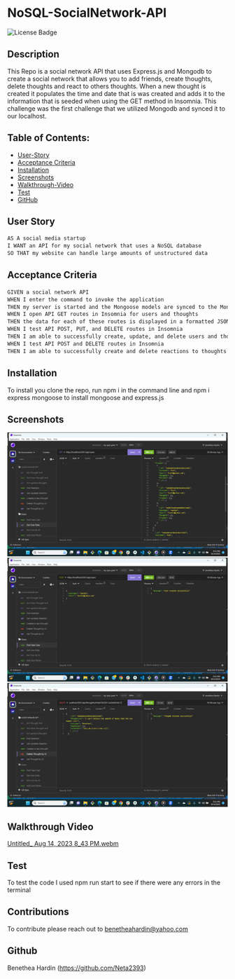 # NoSQL-SocialNetwork-API

![License Badge](https://img.shields.io/badge/license-MIT-green) 

## Description

This Repo is a social network API that uses Express.js and Mongodb to create a social network that allows you to add friends, create thoughts, delete thoughts and react to others thoughts. When a new thought is created it populates the time and date that is was created and adds it to the information that is seeded when using the GET method in Insomnia. This challenge was the first challenge that we utilized Mongodb and synced it to our localhost. 

## Table of Contents:
  * [User-Story](#user-story)
  * [Acceptance Criteria](#acceptance-criteria)
  * [Installation](#installation)
  * [Screenshots](#screenshots)
  * [Walkthrough-Video](#walkthrough-video)
  * [Test](#test)
  * [GitHub](#github)

## User Story

```md
AS A social media startup
I WANT an API for my social network that uses a NoSQL database
SO THAT my website can handle large amounts of unstructured data
```

## Acceptance Criteria

```md
GIVEN a social network API
WHEN I enter the command to invoke the application
THEN my server is started and the Mongoose models are synced to the MongoDB database
WHEN I open API GET routes in Insomnia for users and thoughts
THEN the data for each of these routes is displayed in a formatted JSON
WHEN I test API POST, PUT, and DELETE routes in Insomnia
THEN I am able to successfully create, update, and delete users and thoughts in my database
WHEN I test API POST and DELETE routes in Insomnia
THEN I am able to successfully create and delete reactions to thoughts and add and remove friends to a user’s friend list
```
## Installation
To install you clone the repo,  run npm i in the command line and npm i express mongoose to install mongoose and express.js


## Screenshots
 




![Alt text](<Screenshot (37).png>)![Alt text](<Screenshot (36).png>)![Alt text](<Screenshot (35).png>)


## Walkthrough Video

[Untitled_ Aug 14, 2023 8_43 PM.webm](https://github.com/Neta2393/NoSQL-SocialNetwork-API-18/assets/128006949/c4b662e1-220a-4b8c-bc50-6fc99ff8080d)


## Test
To test the code I used npm run start to see if there were any errors in the terminal

## Contributions
To contribute please reach out to benetheahardin@yahoo.com

## Github 
Benethea Hardin (https://github.com/Neta2393)


